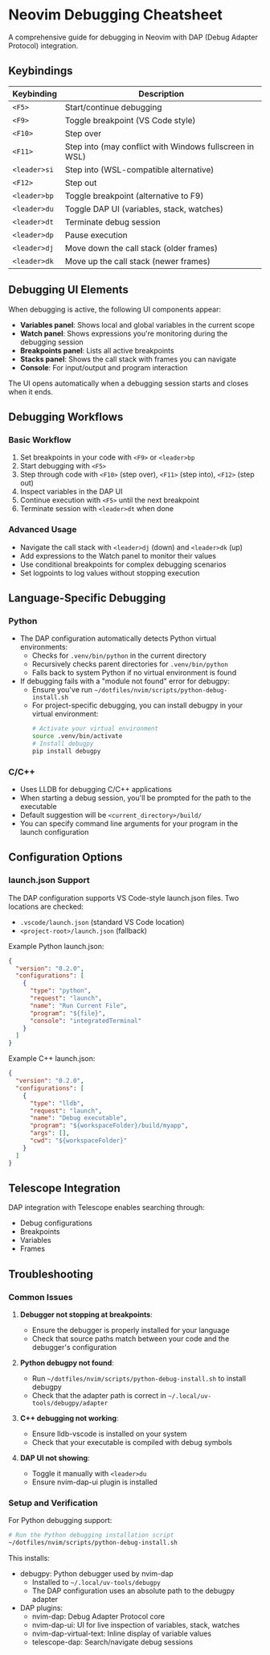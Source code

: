 # Neovim Debugging Cheatsheet

A comprehensive guide for debugging in Neovim with DAP (Debug Adapter Protocol) integration.

## Keybindings

| Keybinding | Description |
|------------|-------------|
| `<F5>` | Start/continue debugging |
| `<F9>` | Toggle breakpoint (VS Code style) |
| `<F10>` | Step over |
| `<F11>` | Step into (may conflict with Windows fullscreen in WSL) |
| `<leader>si` | Step into (WSL-compatible alternative) |
| `<F12>` | Step out |
| `<leader>bp` | Toggle breakpoint (alternative to F9) |
| `<leader>du` | Toggle DAP UI (variables, stack, watches) |
| `<leader>dt` | Terminate debug session |
| `<leader>dp` | Pause execution |
| `<leader>dj` | Move down the call stack (older frames) |
| `<leader>dk` | Move up the call stack (newer frames) |

## Debugging UI Elements

When debugging is active, the following UI components appear:

- **Variables panel**: Shows local and global variables in the current scope
- **Watch panel**: Shows expressions you're monitoring during the debugging session
- **Breakpoints panel**: Lists all active breakpoints
- **Stacks panel**: Shows the call stack with frames you can navigate
- **Console**: For input/output and program interaction

The UI opens automatically when a debugging session starts and closes when it ends.

## Debugging Workflows

### Basic Workflow

1. Set breakpoints in your code with `<F9>` or `<leader>bp`
2. Start debugging with `<F5>`
3. Step through code with `<F10>` (step over), `<F11>` (step into), `<F12>` (step out)
4. Inspect variables in the DAP UI
5. Continue execution with `<F5>` until the next breakpoint
6. Terminate session with `<leader>dt` when done

### Advanced Usage

- Navigate the call stack with `<leader>dj` (down) and `<leader>dk` (up)
- Add expressions to the Watch panel to monitor their values
- Use conditional breakpoints for complex debugging scenarios
- Set logpoints to log values without stopping execution

## Language-Specific Debugging

### Python

- The DAP configuration automatically detects Python virtual environments:
  - Checks for `.venv/bin/python` in the current directory
  - Recursively checks parent directories for `.venv/bin/python`
  - Falls back to system Python if no virtual environment is found
- If debugging fails with a "module not found" error for debugpy:
  - Ensure you've run `~/dotfiles/nvim/scripts/python-debug-install.sh`
  - For project-specific debugging, you can install debugpy in your virtual environment:
    ```bash
    # Activate your virtual environment
    source .venv/bin/activate
    # Install debugpy
    pip install debugpy
    ```

### C/C++

- Uses LLDB for debugging C/C++ applications
- When starting a debug session, you'll be prompted for the path to the executable
- Default suggestion will be `<current_directory>/build/`
- You can specify command line arguments for your program in the launch configuration

## Configuration Options

### launch.json Support

The DAP configuration supports VS Code-style launch.json files. Two locations are checked:
- `.vscode/launch.json` (standard VS Code location)
- `<project-root>/launch.json` (fallback)

Example Python launch.json:
```json
{
  "version": "0.2.0",
  "configurations": [
    {
      "type": "python",
      "request": "launch",
      "name": "Run Current File",
      "program": "${file}",
      "console": "integratedTerminal"
    }
  ]
}
```

Example C++ launch.json:
```json
{
  "version": "0.2.0",
  "configurations": [
    {
      "type": "lldb",
      "request": "launch",
      "name": "Debug executable",
      "program": "${workspaceFolder}/build/myapp",
      "args": [],
      "cwd": "${workspaceFolder}"
    }
  ]
}
```

## Telescope Integration

DAP integration with Telescope enables searching through:
- Debug configurations
- Breakpoints
- Variables
- Frames

## Troubleshooting

### Common Issues

1. **Debugger not stopping at breakpoints**:
   - Ensure the debugger is properly installed for your language
   - Check that source paths match between your code and the debugger's configuration

2. **Python debugpy not found**:
   - Run `~/dotfiles/nvim/scripts/python-debug-install.sh` to install debugpy
   - Check that the adapter path is correct in `~/.local/uv-tools/debugpy/adapter`

3. **C++ debugging not working**:
   - Ensure lldb-vscode is installed on your system
   - Check that your executable is compiled with debug symbols

4. **DAP UI not showing**:
   - Toggle it manually with `<leader>du`
   - Ensure nvim-dap-ui plugin is installed

### Setup and Verification

For Python debugging support:

```bash
# Run the Python debugging installation script
~/dotfiles/nvim/scripts/python-debug-install.sh
```

This installs:
- debugpy: Python debugger used by nvim-dap
  - Installed to `~/.local/uv-tools/debugpy`
  - The DAP configuration uses an absolute path to the debugpy adapter
- DAP plugins:
  - nvim-dap: Debug Adapter Protocol core
  - nvim-dap-ui: UI for live inspection of variables, stack, watches
  - nvim-dap-virtual-text: Inline display of variable values
  - telescope-dap: Search/navigate debug sessions